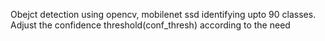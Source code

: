 Obejct detection using opencv, mobilenet ssd identifying upto 90 classes. Adjust the confidence threshold(conf_thresh) according to the need 
